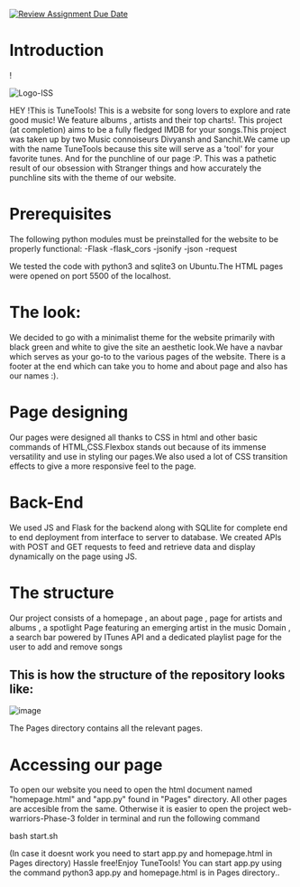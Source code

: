 [![Review Assignment Due Date](https://classroom.github.com/assets/deadline-readme-button-24ddc0f5d75046c5622901739e7c5dd533143b0c8e959d652212380cedb1ea36.svg)](https://classroom.github.com/a/uO3FBJhb)

<h1>Introduction</h1>!

![Logo-ISS](https://user-images.githubusercontent.com/114301176/236887939-beae5fb1-7ff1-4660-adb6-ef491d9f98cd.png)


HEY !This is TuneTools! This is a website for song lovers to explore and rate good music! We feature albums , artists and their top charts!. This project (at completion) aims to be a fully fledged IMDB for your songs.This project was taken up by two Music connoiseurs Divyansh and Sanchit.We came up with the name TuneTools because this site will serve as a 'tool' for your favorite tunes.
And for the punchline of our page :P. This was a pathetic result of our obsession with Stranger things and how accurately the punchline sits with the theme of our website.

<h1>Prerequisites</h1>
The following python modules must be preinstalled for the website to be properly functional:
-Flask
-flask_cors
-jsonify
-json
-request

We tested the code with python3 and sqlite3 on Ubuntu.The HTML pages were opened on port 5500 of the localhost.


<h1>The look:</h1>
We decided to go with a minimalist theme for the website primarily with black green and white to give the site an aesthetic look.We have a navbar which serves as your go-to to the various pages of
the website. There is a footer at the end which can take you to home and about page and also has our names :).

<h1> Page designing </h1>
Our pages were designed all thanks to CSS in html and other basic commands of HTML,CSS.Flexbox stands out because of its immense versatility and use in styling our pages.We also used a lot of 
CSS transition effects to give a more responsive feel to the page.

<h1>Back-End</h1>
We used JS and Flask for the backend along with SQLlite for complete end to end deployment from interface to server to database. We created APIs with POST and GET requests to feed and retrieve data and display dynamically on the page using JS.

<h1>The structure</h1>
Our project consists of a homepage , an about page , page for artists and albums , a spotlight Page featuring an emerging artist in the music Domain , a search bar powered by ITunes API and a dedicated playlist page for the user to add and remove songs


<h2>This is how the structure of the repository looks like:</h2>


![image](https://user-images.githubusercontent.com/114301176/236887314-61a57b51-0df8-431e-85bb-0099a596e964.png)



The Pages directory contains all the relevant pages.


<h1>Accessing our page</h1>
To open our website you need to open the html document named "homepage.html"  and "app.py" found in "Pages" directory. All other pages are accesible from the same.
Otherwise it is easier to open the project web-warriors-Phase-3 folder in terminal and run the following command

bash start.sh

(In case it doesnt work you need to start app.py and homepage.html in Pages directory)
Hassle free!Enjoy TuneTools!
You can start app.py using the command python3 app.py and homepage.html is in Pages directory..
